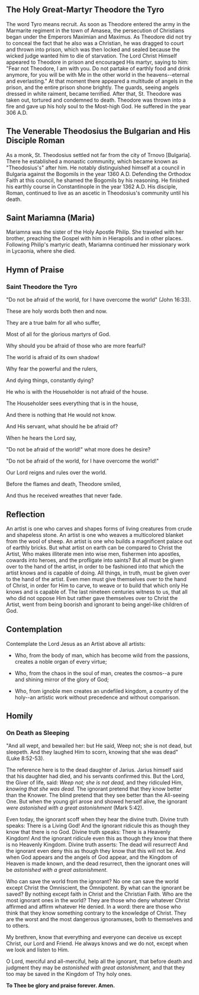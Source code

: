 ## The Holy Great-Martyr Theodore the Tyro

The word Tyro means recruit. As soon as Theodore entered the army in the Marmarite regiment in the town of Amasea, the persecution of Christians began under the Emperors Maximian and Maximus. As Theodore did not try to conceal the fact that he also was a Christian, he was dragged to court and thrown into prison, which was then locked and sealed because the wicked judge wanted him to die of starvation. The Lord Christ Himself appeared to Theodore in prison and encouraged His martyr, saying to him: "Fear not Theodore, I am with you. Do not partake of earthly food and drink anymore, for you will be with Me in the other world in the heavens--eternal and everlasting." At that moment there appeared a multitude of angels in the prison, and the entire prison shone brightly. The guards, seeing angels dressed in white raiment, became terrified. After that, St. Theodore was taken out, tortured and condemned to death. Theodore was thrown into a fire and gave up his holy soul to the Most-high God. He suffered in the year 306 A.D.

## The Venerable Theodosius the Bulgarian and His Disciple Roman

As a monk, St. Theodosius settled not far from the city of Trnovo [Bulgaria]. There he established a monastic community, which became known as "Theodosius's" after him. He notably distinguished himself at a council in Bulgaria against the Bogomils in the year 1360 A.D. Defending the Orthodox Faith at this council, he shamed the Bogomils by his reasoning. He finished his earthly course in Constantinople in the year 1362 A.D. His disciple, Roman, continued to live as an ascetic in Theodosius's community until his death.

## Saint Mariamna (Maria)

Mariamna was the sister of the Holy Apostle Philip. She traveled with her brother, preaching the Gospel with him in Hierapolis and in other places. Following Philip's martyric death, Mariamna continued her missionary work in Lycaonia, where she died.

## Hymn of Praise

### Saint Theodore the Tyro

"Do not be afraid of the world, for I have overcome the world" (John 16:33).

These are holy words both then and now.

They are a true balm for all who suffer,

Most of all for the glorious martyrs of God.

Why should you be afraid of those who are more fearful?

The world is afraid of its own shadow!

Why fear the powerful and the rulers,

And dying things, constantly dying?

He who is with the Householder is not afraid of the house.

The Householder sees everything that is in the house,

And there is nothing that He would not know.

And His servant, what should he be afraid of?

When he hears the Lord say,

"Do not be afraid of the world!" what more does he desire?

"Do not be afraid of the world, for I have overcome the world!"

Our Lord reigns and rules over the world.

Before the flames and death, Theodore smiled,

And thus he received wreathes that never fade.

## Reflection

An artist is one who carves and shapes forms of living creatures from crude and shapeless stone. An artist is one who weaves a multicolored blanket from the wool of sheep. An artist is one who builds a magnificent palace out of earthly bricks. But what artist on earth can be compared to Christ the Artist, Who makes illiterate men into wise men, fishermen into apostles, cowards into heroes, and the profligate into saints? But all must be given over to the hand of the artist, in order to be fashioned into that which the artist knows and is capable of doing. All things, in truth, must be given over to the hand of the artist. Even men must give themselves over to the hand of Christ, in order for Him to carve, to weave or to build that which only He knows and is capable of. The last nineteen centuries witness to us, that all who did not oppose Him but rather gave themselves over to Christ the Artist, went from being boorish and ignorant to being angel-like children of God.

## Contemplation

Contemplate the Lord Jesus as an Artist above all artists:

- Who, from the body of man, which has become wild from the passions, creates a noble organ of every virtue;

- Who, from the chaos in the soul of man, creates the cosmos--a pure and shining mirror of the glory of God;

- Who, from ignoble men creates an undefiled kingdom, a country of the holy--an artistic work without precedence and without comparison.

## Homily 

### On Death as Sleeping

"And all wept, and bewailed her: but He said, Weep not; she is not dead, but sleepeth. And they laughed Him to scorn, knowing that she was dead" (Luke 8:52-53).

The reference here is to the dead daughter of Jarius. Jarius himself said that his daughter had died, and his servants confirmed this. But the Lord, the Giver of life, said: *Weep not; she is not dead,* and they ridiculed Him, *knowing that she was dead.* The ignorant pretend that they know better than the Knower. The blind pretend that they see better than the All-seeing One. But when the young girl arose and showed herself alive, the ignorant *were astonished with a great astonishment* (Mark 5:42).

Even today, the ignorant scoff when they hear the divine truth. Divine truth speaks: There is a Living God! And the ignorant ridicule this as though they know that there is no God. Divine truth speaks: There is a Heavenly Kingdom! And the ignorant ridicule even this as though they know that there is no Heavenly Kingdom. Divine truth asserts: The dead will resurrect! And the ignorant even deny this as though they know that this will not be. And when God appears and the angels of God appear, and the Kingdom of Heaven is made known, and the dead resurrect, then the ignorant ones will be *astonished with a great astonishment*.

Who can save the world from the ignorant? No one can save the world except Christ the Omniscient, the Omnipotent. By what can the ignorant be saved? By nothing except faith in Christ and the Christian Faith. Who are the most ignorant ones in the world? They are those who deny whatever Christ affirmed and affirm whatever He denied. In a word: there are those who think that they know something contrary to the knowledge of Christ. They are the worst and the most dangerous ignoramuses, both to themselves and to others.

My brethren, know that everything and everyone can deceive us except Christ, our Lord and Friend. He always knows and we do not, except when we look and listen to Him.

O Lord, merciful and all-merciful, help all the ignorant, that before death and judgment they may be *astonished with great astonishment,* and that they too may be saved in the Kingdom of Thy holy ones.

**To Thee be glory and praise forever. Amen.**
